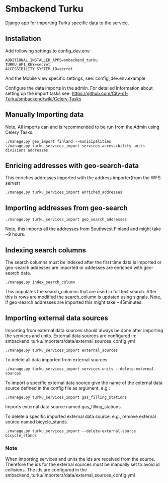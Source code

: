 # Smbackend Turku

Django app for importing Turku specific data to the service.

## Installation

Add following settings to config_dev.env:

```
ADDITIONAL_INSTALLED_APPS=smbackend_turku
TURKU_API_KEY=secret
ACCESSIBILITY_SYSTEM_ID=secret
```
And the Mobile view specific settings, see: config_dev.env.example

Configure the data imports in the admin.
For detailed information about setting up the import tasks see:
https://github.com/City-of-Turku/smbackend/wiki/Celery-Tasks


## Manually Importing data
Note, All imports can and is recommended to be run from the Admin using Celery Tasks.

```
./manage.py geo_import finland --municipalities
./manage.py turku_services_import services accessibility units divisions addresses
```


## Enricing addresses with geo-search-data
This enriches addresses imported with the address importer(from the WFS server)
```
./manage.py turku_services_import enriched_addresses
```

## Importing addresses from geo-search
```
./manage.py turku_services_import geo_search_addresses
```
Note, this imports all the addresses from Southwest Finland and might take ~9 hours.

##  Indexing search columns
The search columns must be indexed after the first time data is imported or geo-search addesses are imported or addesses are enriched with geo-search data.
```
./manage.py index_search_column
```
This populates the search_columns that are used in full text search.
After this is rows are modified the search_column is updated using signals.
Note, if geo-search addresses are imported this might take ~45minutes.

## Importing external data sources

Importing from external data sources should always be done after importing the services and units. External data sources are configured in:
smbackend_turku/importers/data/external_sources_config.yml

```
./manage.py turku_services_import external_sources
```
To delete all data imported from external sources:
```
./manage.py turku_services_import services units --delete-external-sources
```

To import a specific external data source give the name of the external data source
defined in the config file as argument.
e.g.:
```
./manage.py turku_services_import gas_filling_stations
```
Imports external data source named gas_filling_stations.

To delete a specific imported external data source:
e.g., remove external source named bicycle_stands.
```
./manage.py turku_services_import --delete-external-source bicycle_stands 
```
### Note
When importing services and units the ids are received from the source. Therefore the ids for the external sources must be manually set to avoid id collisions. 
The ids are configured in the smbackend_turku/importers/data/external_sources_config.yml
